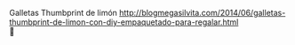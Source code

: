 Galletas Thumbprint de limón	http://blogmegasilvita.com/2014/06/galletas-thumbprint-de-limon-con-diy-empaquetado-para-regalar.html	
਍